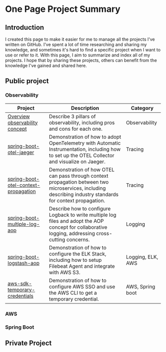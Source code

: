 # One Page Project Summary
## Introduction
I created this page to make it easier for me to manage all the projects I've written on GitHub. I've spent a lot of time researching and sharing my knowledge, and sometimes it's hard to find a specific project when I want to use or refer to it. With this page, I aim to summarize and index all of my projects. I hope that by sharing these projects, others can benefit from the knowledge I've gained and shared here.

## Public project

### Observability
| Project | Description | Category |
| --- | --- | --- |
| [Overview observability concept](https://github.com/santipabWannakiri/application-observability/edit/main/README.md) | Describe 3 pillars of observability, including pros and cons for each one. | Observability |
| [spring-boot-otel-jaeger](https://github.com/santipabWannakiri/spring-boot-otel-jaeger) | Demonstration of how to adopt OpenTelemetry with Automatic Instrumentation, including how to set up the OTEL Collector and visualize on Jaeger. | Tracing |
| [spring-boot-otel-context-propagation](https://github.com/santipabWannakiri/spring-boot-otel-context-propagation) | Demonstration of how OTEL can pass through context propagation between two microservices, including describing industry standards for context propagation. | Tracing |
| [spring-boot-multiple-log-aop](https://github.com/santipabWannakiri/spring-boot-multiple-log-aop) | Describe how to configure Logback to write multiple log files and adopt the AOP concept for collaborative logging, addressing cross-cutting concerns. | Logging |
| [spring-boot-logstash-aop](https://github.com/santipabWannakiri/spring-boot-logstash-aop) | Demonstration of how to configure the ELK Stack, including how to setup Filebeat Agent and integrate with AWS S3. | Logging, ELK, AWS |
| [aws-sdk-temporary-credentials](https://github.com/santipabWannakiri/aws-sdk-temporary-credentials) | Demonstration of how to configure AWS SSO and use the AWS CLI to get a temporary credential. | AWS, Spring boot |
### AWS


### Spring Boot


## Private Project
